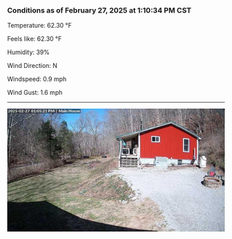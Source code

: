 ### Conditions as of February 27, 2025 at 1:10:34 PM CST 

Temperature: 62.30 &deg;F

Feels like: 62.30 &deg;F

Humidity: 39%

Wind Direction: N

Windspeed: 0.9 mph

Wind Gust: 1.6 mph

---

<img src="./images/latest.jpeg"/>

